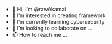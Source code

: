 - 👋 Hi, I’m @rawAkamai
- 👀 I’m interested in creating framework
- 🌱 I’m currently learning cybersecurity
- 💞️ I’m looking to collaborate on ...
- 📫 How to reach me ...

<!---
rawAkamai/rawAkamai is a ✨ special ✨ repository because its `README.md` (this file) appears on your GitHub profile.
You can click the Preview link to take a look at your changes.
--->
